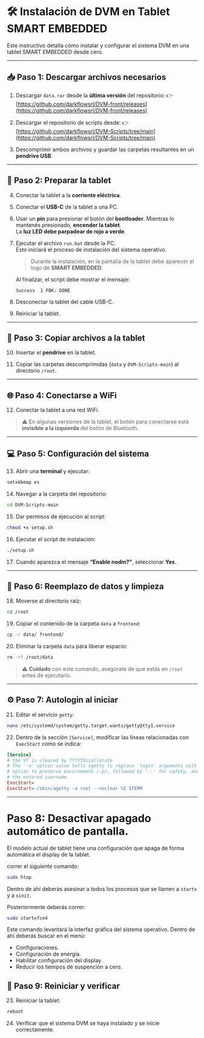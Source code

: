 # 🛠️ Instalación de DVM en Tablet SMART EMBEDDED

Este instructivo detalla cómo instalar y configurar el sistema DVM en una tablet SMART EMBEDDED desde cero.

---

## 📥 Paso 1: Descargar archivos necesarios

1. Descargar `data.rar` desde la **última versión** del repositorio:
   👉 [https://github.com/darkflowsrl/DVM-front/releases](https://github.com/darkflowsrl/DVM-front/releases)

2. Descargar el repositorio de scripts desde:
   👉 [https://github.com/darkflowsrl/DVM-Scripts/tree/main](https://github.com/darkflowsrl/DVM-Scripts/tree/main)

3. Descomprimir ambos archivos y guardar las carpetas resultantes en un **pendrive USB**.

---

## 🔌 Paso 2: Preparar la tablet

4. Conectar la tablet a la **corriente eléctrica**.

5. Conectar el **USB-C** de la tablet a una PC.

6. Usar un **pin** para presionar el botón del **bootloader**. Mientras lo mantenés presionado, **encender la tablet**.  
   La **luz LED debe parpadear de rojo a verde**.

7. Ejecutar el archivo `run.bat` desde la PC.  
   Esto iniciará el proceso de instalación del sistema operativo.

   > Durante la instalación, en la pantalla de la tablet debe aparecer el logo de **SMART EMBEDDED**.

   Al finalizar, el script debe mostrar el mensaje:
   ```
   Success  1 FBK: DONE
   ```

8. Desconectar la tablet del cable USB-C.

9. Reiniciar la tablet.

---

## 📁 Paso 3: Copiar archivos a la tablet

10. Insertar el **pendrive** en la tablet.

11. Copiar las carpetas descomprimidas (`data` y `DVM-Scripts-main`) al directorio `/root`.

---

## 🌐 Paso 4: Conectarse a WiFi

12. Conectar la tablet a una red WiFi.

   > ⚠️ En algunas versiones de la tablet, el botón para conectarse está **invisible a la izquierda** del botón de Bluetooth.

---

## 💻 Paso 5: Configuración del sistema

13. Abrir una **terminal** y ejecutar:

```bash
setxkbmap es
```

14. Navegar a la carpeta del repositorio:

```bash
cd DVM-Scripts-main
```

15. Dar permisos de ejecución al script:

```bash
chmod +x setup.sh
```

16. Ejecutar el script de instalación:

```bash
./setup.sh
```

17. Cuando aparezca el mensaje **“Enable nodm?”**, seleccionar **Yes**.

---

## 🧹 Paso 6: Reemplazo de datos y limpieza

18. Moverse al directorio raíz:

```bash
cd /root
```

19. Copiar el contenido de la carpeta `data` a `frontend`:

```bash
cp -r data/ frontend/
```

20. Eliminar la carpeta `data` para liberar espacio:

```bash
rm -rf /root/data
```

> ⚠️ **Cuidado** con este comando, asegúrate de que estás en `/root` antes de ejecutarlo.

---

## ⚙️ Paso 7: Autologin al iniciar

21. Editar el servicio `getty`:

```bash
nano /etc/systemd/system/getty.target.wants/getty@tty1.service
```

22. Dentro de la sección `[Service]`, modificar las líneas relacionadas con `ExecStart` como se indica:

```ini
[Service]
# the VT is cleared by TTYVTDisallocate
# The '-o' option value tells agetty to replace 'login' arguments with an
# option to preserve environment (-p), followed by '--' for safety, and then
# the entered username.
ExecStart=
ExecStart=-/sbin/agetty -a root --noclear %I $TERM
```

---

# Paso 8:  Desactivar apagado automático de pantalla.
El modelo actual de tablet tiene una configuración que apaga de forma automática el display de la tablet.

correr el siguiente comando:
```bash
sudo htop
```

Dentro de ahí deberás asesinar a todos los procesos que se llamen a `startx` y a `xinit`.

Posteriormente deberás correr:
```bash
sudo startxfce4
```

Este comando levantará la interfaz gráfica del sistema operativo. Dentro de ahí deberás buscar en el menú:
- Configuraciones.
- Configuración de energía.
- Habilitar configuración del display.
- Reducir los tiempos de suspención a cero.

## 🔁 Paso 9: Reiniciar y verificar

23. Reiniciar la tablet:

```bash
reboot
```

24. Verificar que el sistema DVM se haya instalado y se inicie correctamente.
